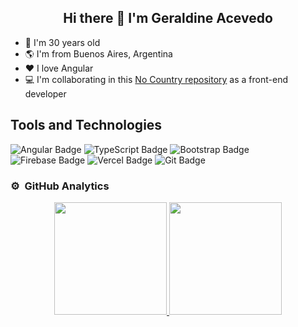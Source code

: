 <div align="center"> 
  <h2>Hi there 👋 I'm Geraldine Acevedo</h2>
</div>


- 🎂 I'm 30 years old
- 🌎 I'm from Buenos Aires, Argentina
- ❤️ I love Angular
- 💻 I'm collaborating in this [No Country repository](https://github.com/No-Country/s15-10-m-java-angular) as a front-end developer

## Tools and Technologies

![Angular Badge](https://img.shields.io/badge/Angular-red?logo=angular&logoColor=fff&style=flat)
![TypeScript Badge](https://img.shields.io/badge/TypeScript-008CDD?logo=typescript&logoColor=fff&style=flat)
![Bootstrap Badge](https://img.shields.io/badge/Bootstrap-7A33FF?logo=typescript&logoColor=fff&style=flat)
![Firebase Badge](https://img.shields.io/badge/Firebase-orange?logo=firebase&logoColor=fff&style=flat)
![Vercel Badge](https://img.shields.io/badge/Vercel-000000?logo=vercel&logoColor=fff&style=flat)
![Git Badge](https://img.shields.io/badge/Git-red?logo=git&logoColor=fff&style=flat)


 ### ⚙️ &nbsp;GitHub Analytics

<p align="center">

<a href="https://github.com/geraldineac">

  <img height="180em" src="https://github-readme-stats-eight-theta.vercel.app/api?username=geraldineac&show_icons=true&theme=algolia&include_all_commits=true&count_private=true"/>
  <img height="180em" src="https://github-readme-stats-eight-theta.vercel.app/api/top-langs/?username=geraldineac&layout=compact&langs_count=8&theme=algolia"/>
</a>
</p> 

<!--
**geraldineac/geraldineac** is a ✨ _special_ ✨ repository because its `README.md` (this file) appears on your GitHub profile.

Here are some ideas to get you started:

- 🔭 I’m currently working on ...
- 🌱 I’m currently learning ...
- 👯 I’m looking to collaborate on ...
- 🤔 I’m looking for help with ...
- 💬 Ask me about ...
- 📫 How to reach me: ...
- 😄 Pronouns: ...
- ⚡ Fun fact: ...
-->
